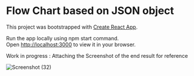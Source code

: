 # Flow Chart based on JSON object

This project was bootstrapped with [Create React App](https://github.com/facebook/create-react-app).

Run the app locally using npm start command.\
Open [http://localhost:3000](http://localhost:3000) to view it in your browser.

Work in progress : Attaching the Screenshot of the end result for reference

![Screenshot (32)](https://user-images.githubusercontent.com/88874887/159544012-db68a7ec-cd85-4473-b8c0-8491db028233.png)
